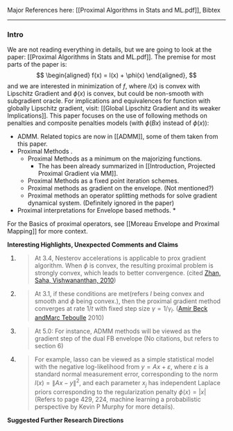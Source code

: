 Major References here: [[Proximal Algorithms in Stats and ML.pdf]], Bibtex

---
### **Intro**

We are not reading everything in details, but we are going to look at the paper: [[Proximal Algorithms in Stats and ML.pdf]]. The premise for most parts of the paper is: 
$$
\begin{aligned}
    f(x) = l(x) + \phi(x)
\end{aligned},
$$
and we are interested in minimization of $f$, where $l(x)$ is convex with Lipschitz Gradient and $\phi(x)$ is convex, but could be non-smooth with subgradient oracle. For implications and equivalences for function with globally Lipschitz gradient, visit: [[Global Lipschitz Gradient and its weaker Implications]]. This paper focuses on the use of following methods on penalties and composite penalties models (with $\phi(Bx)$ instead of $\phi(x)$): 
* ADMM. Related topics are now in [[ADMM]], some of them taken from this paper. 
* Proximal Methods .
	* Proximal Methods as a minimum on the majorizing functions.
		* The has been already summarized in [[Introduction, Projected Proximal Gradient via MM]]. 
	* Proximal Methods as a fixed point iteration schemes.
	* Proximal methods as gradient on the envelope. (Not mentioned?)
	* Proximal methods an operator splitting methods for solve gradient dynamical system. (Definitely ignored in the paper)
* Proximal interpretations for Envelope based methods.
	* 

For the Basics of proximal operators, see [[Moreau Envelope and Proximal Mapping]] for more context. 

**Interesting Highlights, Unexpected Comments and Claims**
1. > At 3.4, Nesterov accelerations is applicable to prox gradient algorithm. When $\phi$ is convex, the resulting proximal problem is strongly convex, which leads to better convergence. (cited [Zhan, Saha, Vishwananthan, 2010](https://arxiv.org/abs/1109.6058))
2. > At 3.1, if these conditions are met(refers $l$ being convex and smooth and $\phi$ being convex.), then the proximal gradient method converges at rate $1/t$ with fixed step size $\gamma=1/\gamma_l$. ([Amir Beck andMarc Teboulle](http://www.math.tau.ac.il/~teboulle/papers/gradient_chapter.pdf) 2010)
3. > At 5.0: For instance, ADMM methods will be viewed as the gradient step of the dual FB envelope (No citations, but refers to section 6)
4. >For example, lasso can be viewed as a simple statistical model with the negative log-likelihood from $y=A x+\varepsilon$, where $\varepsilon$ is a standard normal measurement error, corresponding to the norm $l(x)=\|A x-y\|^2$, and each parameter $x_j$ has independent Laplace priors corresponding to the regularization penalty $\phi(x)=|x|$ (Refers to page 429, 224, machine learning a probabilistic perspective by Kevin P Murphy for more details).

**Suggested Further Research Directions**






